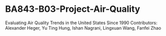 # BA843-B03-Project-Air-Quality
Evaluating Air Quality Trends in the United States Since 1990
Contributors: Alexander Heger, Yu Ting Hung, Ishan Nagrani, Lingxuan Wang, Fanfei Zhao
